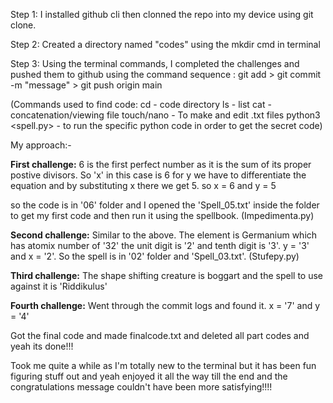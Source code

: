 Step 1:
I installed github cli then clonned the repo into my device using git clone.

Step 2:
Created a directory named "codes" using the mkdir cmd in terminal

Step 3:
Using the terminal commands, I completed the challenges and pushed them to github using the command sequence : git add > git commit -m "message" > git push origin main


(Commands used to find code: 
cd - code directory
ls - list
cat - concatenation/viewing file
touch/nano - To make and edit .txt files
python3 <spell.py> - to run the specific python code in order to get the secret code)


My approach:-

**First challenge:**
6 is the first perfect number as it is the sum of its proper postive divisors.
So 'x' in this case is 6
for y we have to differentiate the equation and by substituting x there we get 5.
so x = 6 and y = 5

so the code is in '06' folder and I opened the 'Spell_05.txt' inside the folder to get my first code and then run it using the spellbook. 
(Impedimenta.py)

**Second challenge:**
Similar to the above. The element is Germanium which has atomix number of '32' the unit digit is '2' and tenth digit is '3'.
y = '3' and x = '2'.
So the spell is in '02' folder and 'Spell_03.txt'.
(Stufepy.py)


**Third challenge:**
The shape shifting creature is boggart and the spell to use against it is 'Riddikulus'

**Fourth challenge:**
Went through the commit logs and found it.
x = '7' and y = '4'

Got the final code and made finalcode.txt and deleted all part codes and yeah its done!!!

Took me quite a while as I'm totally new to the terminal but it has been fun figuring stuff out and yeah enjoyed it all the way till the end and the congratulations message couldn't have been more satisfying!!!!

